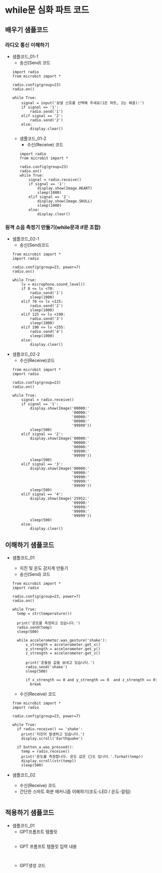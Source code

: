 # while문 심화 파트 코드
## 배우기 샘플코드
### 라디오 통신 이해하기
* 샘플코드_01-1
  - 송신(Send) 코드
  ```
  import radio
  from microbit import *
  
  radio.config(group=23)
  radio.on()
  
  while True:
      signal = input('보낼 신호를 선택해 주세요(1은 하트, 2는 해골):')
      if signal == '1':
          radio.send('1')
      elif signal == '2':    
          radio.send('2')
      else:
          display.clear()
  ```
  * 샘플코드_01-2
    - 수신(Receive) 코드
    ```
    import radio
    from microbit import *
    
    radio.config(group=23)
    radio.on()
    while True:
        signal = radio.receive()
        if signal == '1':
            display.show(Image.HEART)
            sleep(1000)
        elif signal == '2':
            display.show(Image.SKULL)
            sleep(1000)
        else:
            display.clear()
    ```  
### 원격 소음 측정기 만들기(while문과 if문 조합)
* 샘플코드_02-1
  - 송신(Send)코드
  ```
  from microbit import *
  import radio
  
  radio.config(group=23, power=7)
  radio.on()
  
  while True:
      lv = microphone.sound_level()
      if 0 <= lv <70:
          radio.send('1')
          sleep(1000)
      elif 70 <= lv <125:  
          radio.send('2')
          sleep(1000)
      elif 125 <= lv <190:
          radio.send('3')
          sleep(1000)
      elif 190 <= lv <255:
          radio.send('4')
          sleep(1000)
      else:
          display.clear()
  ```
* 샘플코드_02-2
  - 수신(Receive)코드
  ```
  from microbit import *
  import radio
  
  radio.config(group=23)
  radio.on()
  
  while True:
      signal = radio.receive()
      if signal == '1':
          display.show(Image('00000:'
                             '00000:'
                             '00000:'
                             '00900:'
                             '99999'))
          sleep(500)
      elif signal == '2':
          display.show(Image('00000:'
                             '00000:'
                             '00900:'
                             '09990:'
                             '99999'))
          sleep(500)
      elif signal == '3':
          display.show(Image('00000:'
                             '00900:'
                             '09990:'
                             '99999:'
                             '99999'))
          sleep(500)
      elif signal == '4':
          display.show(Image('25952:'
                             '09990:'
                             '99999:'
                             '99999:'
                             '99999'))
          sleep(500)
      else:
          display.clear()
  ```

## 이해하기 샘플코드
* 샘플코드_01
  - 지진 및 온도 감지계 만들기
  - 송신(Send) 코드
  ```
  from microbit import *
  import radio
  
  radio.config(group=23, power=7)
  radio.on()
  
  while True:
    temp = str(temperature())
      
    print('온도를 측정하고 있습니다.')
    radio.send(temp)
    sleep(500)
      
    while accelerometer.was_gesture('shake'):
        x_strength = accelerometer.get_x()
        y_strength = accelerometer.get_y()
        z_strength = accelerometer.get_z()
          
        print('흔들림 값을 보내고 있습니다.')
        radio.send('shake')
        sleep(500)
  
        if x_strength == 0 and y_strength == 0  and z_strength == 0:
          break
    ```
   - 수신(Receive) 코드
   ```
   from microbit import *
   import radio
    
   radio.config(group=23, power=7)
    
   while True:
     if radio.receive() == 'shake':
       print('지진이 발생하고 있습니다.')
       display.scroll('Earthquake')
        
     if button_a.was_pressed():
       temp = radio.receive()
       print('온도를 측정합니다. 온도 값은 {}도 입니다.'.format(temp))
       display.scroll(str(temp))
       sleep(500)
   ```

* 샘플코드_02
  - 수신(Receive) 코드
  - 간단한 스마트 화분 매커니즘 이해하기(조도-LED / 온도-알림)
  ```
  ```

## 적용하기 샘플코드
* 샘플코드_01
  - GPT프롬프트 템플릿
    ```
  
    ```
  - GPT 프롬프트 템플릿 입력 내용
    ```
   
    ```
  - GPT생성 코드
    ```
   
    ```
